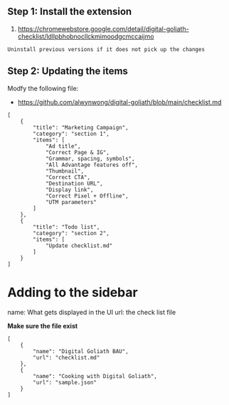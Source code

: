## Step 1: Install the extension
1. https://chromewebstore.google.com/detail/digital-goliath-checklist/ldllpbhobnocllckmimoodgcmccaijmo

```Uninstall previous versions if it does not pick up the changes```

## Step 2: Updating the items

Modfy the following file:

* https://github.com/alwynwong/digital-goliath/blob/main/checklist.md

```
[
    {
        "title": "Marketing Campaign",
        "category": "section 1",
        "items": [
            "Ad title",
            "Correct Page & IG",
            "Grammar, spacing, symbols",
            "All Advantage features off",
            "Thumbnail",
            "Correct CTA",
            "Destination URL",
            "Display link",
            "Correct Pixel + Offline",
            "UTM parameters"
        ]
    },
    {
        "title": "Todo list",
        "category": "section 2",
        "items": [
            "Update checklist.md"            
        ]
    }
]
```

# Adding to the sidebar

name: What gets displayed in the UI
url: the check list file

**Make sure the file exist**

```
[
    {
        "name": "Digital Goliath BAU",
        "url": "checklist.md"
    },
    {
        "name": "Cooking with Digital Goliath",
        "url": "sample.json"
    }
]
```